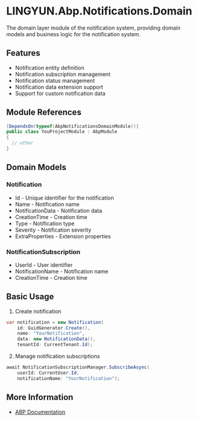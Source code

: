 # LINGYUN.Abp.Notifications.Domain

The domain layer module of the notification system, providing domain models and business logic for the notification system.

## Features

* Notification entity definition
* Notification subscription management
* Notification status management
* Notification data extension support
* Support for custom notification data

## Module References

```csharp
[DependsOn(typeof(AbpNotificationsDomainModule))]
public class YouProjectModule : AbpModule
{
  // other
}
```

## Domain Models

### Notification

* Id - Unique identifier for the notification
* Name - Notification name
* NotificationData - Notification data
* CreationTime - Creation time
* Type - Notification type
* Severity - Notification severity
* ExtraProperties - Extension properties

### NotificationSubscription

* UserId - User identifier
* NotificationName - Notification name
* CreationTime - Creation time

## Basic Usage

1. Create notification
```csharp
var notification = new Notification(
    id: GuidGenerator.Create(),
    name: "YourNotification",
    data: new NotificationData(),
    tenantId: CurrentTenant.Id);
```

2. Manage notification subscriptions
```csharp
await NotificationSubscriptionManager.SubscribeAsync(
    userId: CurrentUser.Id,
    notificationName: "YourNotification");
```

## More Information

* [ABP Documentation](https://docs.abp.io)
